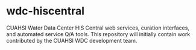 wdc-hiscentral
==============

CUAHSI Water Data Center HIS Central web services, curation interfaces, and automated service Q/A tools. This repository will initially contain work contributed by the CUAHSI WDC development team.

